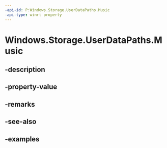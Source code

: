 ```yaml
---
-api-id: P:Windows.Storage.UserDataPaths.Music
-api-type: winrt property
---
```


<!-- Property syntax.
public string Music { get; }
-->

# Windows.Storage.UserDataPaths.Music

## -description

## -property-value

## -remarks

## -see-also

## -examples

